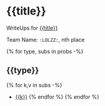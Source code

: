 # {{title}}

WriteUps for [{{title}}](Link)

Team Name: `:LOLZZ:`, nth place

{% for type, subs in probs -%}
## {{type}}
{% for k,v in subs -%}
- [{{k}}]({{v}}/README.md)
{% endfor %}
{% endfor %}